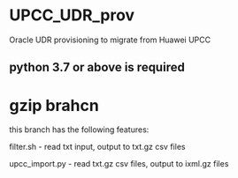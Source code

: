 # UPCC_UDR_prov
Oracle UDR provisioning to migrate from Huawei UPCC

## python 3.7 or above is required

# gzip brahcn

this branch has the following features:

filter.sh - read txt input, output to txt.gz csv files

upcc_import.py - read txt.gz csv files, output to ixml.gz files

